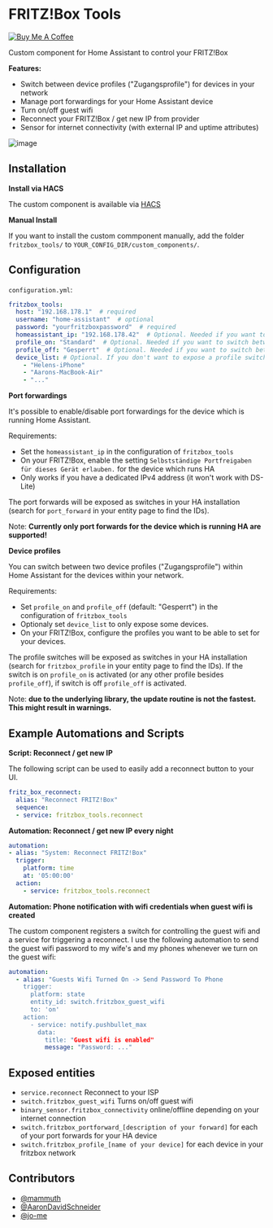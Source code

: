 # FRITZ!Box Tools

<a href="https://www.buymeacoffee.com/mammuth" target="_blank"><img src="https://bmc-cdn.nyc3.digitaloceanspaces.com/BMC-button-images/custom_images/orange_img.png" alt="Buy Me A Coffee" style="height: auto !important;width: auto !important;" ></a>

Custom component for Home Assistant to control your FRITZ!Box

**Features:**

- Switch between device profiles ("Zugangsprofile") for devices in your network
- Manage port forwardings for your Home Assistant device
- Turn on/off guest wifi
- Reconnect your FRITZ!Box / get new IP from provider
- Sensor for internet connectivity (with external IP and uptime attributes)

![image](https://user-images.githubusercontent.com/3121306/67151935-01451480-f2ce-11e9-8f32-473b412935c9.png)


## Installation

**Install via HACS**

The custom component is available via [HACS](https://github.com/custom-components/hacs)

**Manual Install**

If you want to install the custom commponent manually, add the folder `fritzbox_tools/` to `YOUR_CONFIG_DIR/custom_components/`.

## Configuration

`configuration.yml`:
```yaml
fritzbox_tools:
  host: "192.168.178.1"  # required
  username: "home-assistant"  # optional
  password: "yourfritzboxpassword"  # required
  homeassistant_ip: "192.168.178.42"  # Optional. Needed if you want to control port forwardings for the device running Home Assistant
  profile_on: "Standard"  # Optional. Needed if you want to switch between device profiles ("Zugangsprofile")
  profile_off: "Gesperrt"  # Optional. Needed if you want to switch between device profiles ("Zugangsprofile")
  device_list: # Optional. If you don't want to expose a profile switch for just some of your network devices
    - "Helens-iPhone"
    - "Aarons-MacBook-Air"
    - "..."
```

**Port forwardings**

It's possible to enable/disable port forwardings for the device which is running Home Assistant.

Requirements:
- Set the `homeassistant_ip` in the configuration of `fritzbox_tools`
- On your FRITZ!Box, enable the setting `Selbstständige Portfreigaben für dieses Gerät erlauben.` for the device which runs HA
- Only works if you have a dedicated IPv4 address (it won't work with DS-Lite)

The port forwards will be exposed as switches in your HA installation (search for `port_forward` in your entity page to find the IDs).

Note: **Currently only port forwards for the device which is running HA are supported!**

**Device profiles**

You can switch between two device profiles ("Zugangsprofile") within Home Assistant for the devices within your network.

Requirements:
- Set `profile_on` and `profile_off` (default: "Gesperrt") in the configuration of `fritzbox_tools`
- Optionaly set `device_list` to only expose some devices.
- On your FRITZ!Box, configure the profiles you want to be able to set for your devices.

The profile switches will be exposed as switches in your HA installation (search for `fritzbox_profile` in your entity page to find the IDs). If the switch is on `profile_on` is activated (or any other profile besides `profile_off`), if switch is off `profile_off` is activated.

Note: **due to the underlying library, the update routine is not the fastest. This might result in warnings.**

## Example Automations and Scripts
**Script: Reconnect / get new IP**

The following script can be used to easily add a reconnect button to your UI.

```yaml
fritz_box_reconnect:
  alias: "Reconnect FRITZ!Box"
  sequence:
  - service: fritzbox_tools.reconnect
```

**Automation: Reconnect / get new IP every night**

```yaml
automation:
- alias: "System: Reconnect FRITZ!Box"
  trigger:
    platform: time
    at: '05:00:00'
  action:
    - service: fritzbox_tools.reconnect
```

**Automation: Phone notification with wifi credentials when guest wifi is created**

The custom component registers a switch for controlling the guest wifi and a service for triggering a reconnect. I use the following automation to send the guest wifi password to my wife's and my phones whenever we turn on the guest wifi:
```yaml
automation:
  - alias: "Guests Wifi Turned On -> Send Password To Phone
    trigger:
      platform: state
      entity_id: switch.fritzbox_guest_wifi
      to: 'on'
    action:
      - service: notify.pushbullet_max
        data:
          title: "Guest wifi is enabled"
          message: "Password: ..."
```


## Exposed entities

- `service.reconnect`  Reconnect to your ISP
- `switch.fritzbox_guest_wifi`  Turns on/off guest wifi
- `binary_sensor.fritzbox_connectivity`  online/offline depending on your internet connection
- `switch.fritzbox_portforward_[description of your forward]` for each of your port forwards for your HA device
- `switch.fritzbox_profile_[name of your device]` for each device in your fritzbox network


## Contributors

- [@mammuth](http://github.com/mammuth)
- [@AaronDavidSchneider](http://github.com/AaronDavidSchneider)
- [@jo-me](http://github.com/jo-me)
